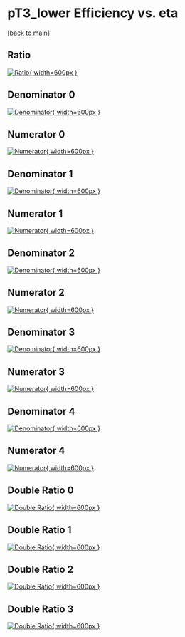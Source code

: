 # pT3_lower Efficiency vs. eta

[[back to main](./)]



## Ratio

[![Ratio](../mtv/var/pT3_lower_vtr_211_-1_eff_eta.png){ width=600px }](../mtv/var/pT3_lower_vtr_211_-1_eff_eta.pdf)

## Denominator 0

[![Denominator](../mtv/den/pT3_lower_vtr_211_-1_eff_eta_den0.png){ width=600px }](../mtv/den/pT3_lower_vtr_211_-1_eff_eta_den0.pdf)

## Numerator 0

[![Numerator](../mtv/num/pT3_lower_vtr_211_-1_eff_eta_num0.png){ width=600px }](../mtv/num/pT3_lower_vtr_211_-1_eff_eta_num0.pdf)

## Denominator 1

[![Denominator](../mtv/den/pT3_lower_vtr_211_-1_eff_eta_den1.png){ width=600px }](../mtv/den/pT3_lower_vtr_211_-1_eff_eta_den1.pdf)

## Numerator 1

[![Numerator](../mtv/num/pT3_lower_vtr_211_-1_eff_eta_num1.png){ width=600px }](../mtv/num/pT3_lower_vtr_211_-1_eff_eta_num1.pdf)

## Denominator 2

[![Denominator](../mtv/den/pT3_lower_vtr_211_-1_eff_eta_den2.png){ width=600px }](../mtv/den/pT3_lower_vtr_211_-1_eff_eta_den2.pdf)

## Numerator 2

[![Numerator](../mtv/num/pT3_lower_vtr_211_-1_eff_eta_num2.png){ width=600px }](../mtv/num/pT3_lower_vtr_211_-1_eff_eta_num2.pdf)

## Denominator 3

[![Denominator](../mtv/den/pT3_lower_vtr_211_-1_eff_eta_den3.png){ width=600px }](../mtv/den/pT3_lower_vtr_211_-1_eff_eta_den3.pdf)

## Numerator 3

[![Numerator](../mtv/num/pT3_lower_vtr_211_-1_eff_eta_num3.png){ width=600px }](../mtv/num/pT3_lower_vtr_211_-1_eff_eta_num3.pdf)

## Denominator 4

[![Denominator](../mtv/den/pT3_lower_vtr_211_-1_eff_eta_den4.png){ width=600px }](../mtv/den/pT3_lower_vtr_211_-1_eff_eta_den4.pdf)

## Numerator 4

[![Numerator](../mtv/num/pT3_lower_vtr_211_-1_eff_eta_num4.png){ width=600px }](../mtv/num/pT3_lower_vtr_211_-1_eff_eta_num4.pdf)

## Double Ratio 0

[![Double Ratio](../mtv/ratio/pT3_lower_vtr_211_-1_eff_eta_ratio0.png){ width=600px }](../mtv/ratio/pT3_lower_vtr_211_-1_eff_eta_ratio0.pdf)

## Double Ratio 1

[![Double Ratio](../mtv/ratio/pT3_lower_vtr_211_-1_eff_eta_ratio1.png){ width=600px }](../mtv/ratio/pT3_lower_vtr_211_-1_eff_eta_ratio1.pdf)

## Double Ratio 2

[![Double Ratio](../mtv/ratio/pT3_lower_vtr_211_-1_eff_eta_ratio2.png){ width=600px }](../mtv/ratio/pT3_lower_vtr_211_-1_eff_eta_ratio2.pdf)

## Double Ratio 3

[![Double Ratio](../mtv/ratio/pT3_lower_vtr_211_-1_eff_eta_ratio3.png){ width=600px }](../mtv/ratio/pT3_lower_vtr_211_-1_eff_eta_ratio3.pdf)

